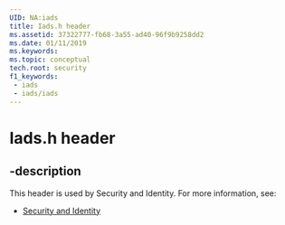 ```yaml
---
UID: NA:iads
title: Iads.h header
ms.assetid: 37322777-fb68-3a55-ad40-96f9b9258dd2
ms.date: 01/11/2019
ms.keywords: 
ms.topic: conceptual
tech.root: security
f1_keywords:
 - iads
 - iads/iads
---
```


# Iads.h header


## -description

This header is used by Security and Identity. For more information, see:

- [Security and Identity](../_security/index.md)

